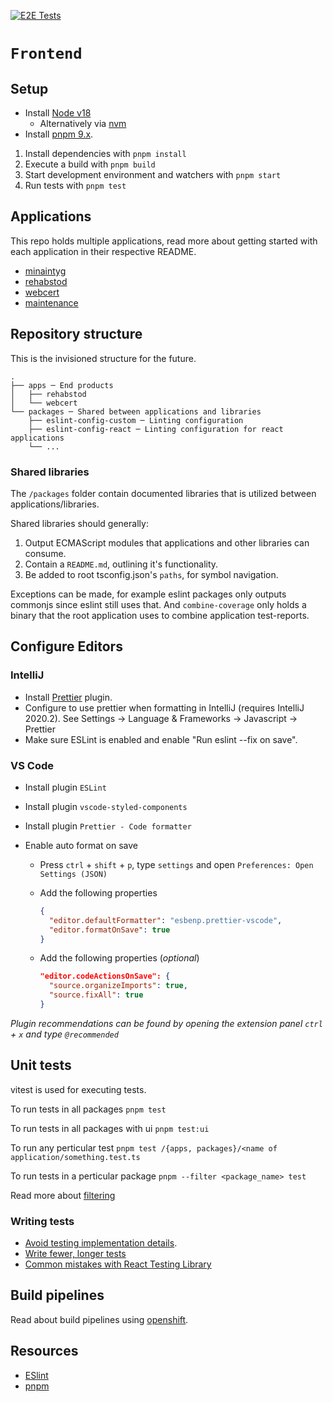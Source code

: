 [![E2E Tests](https://github.com/sklintyg/frontend/actions/workflows/playwright.yml/badge.svg)](https://github.com/sklintyg/frontend/actions/workflows/playwright.yml)

# `Frontend`

## Setup

- Install [Node v18](https://nodejs.org/en/download/releases/)
  - Alternatively via [nvm](https://github.com/nvm-sh/nvm)
- Install [pnpm 9.x](https://pnpm.io/installation).

1. Install dependencies with `pnpm install`
2. Execute a build with `pnpm build`
3. Start development environment and watchers with `pnpm start`
4. Run tests with `pnpm test`

## Applications

This repo holds multiple applications, read more about getting started with each application in their respective README.

- [minaintyg](apps/minaintyg/README.md)
- [rehabstod](apps/rehabstod/README.md)
- [webcert](apps/webcert/README.md)
- [maintenance](apps/maintenance/README.md)

## Repository structure

This is the invisioned structure for the future.

```text
.
├── apps ─ End products
│   ├── rehabstod
│   └── webcert
└── packages ─ Shared between applications and libraries
    ├── eslint-config-custom ─ Linting configuration
    ├── eslint-config-react ─ Linting configuration for react applications
    └── ...
```

### Shared libraries

The `/packages` folder contain documented libraries that is utilized between applications/libraries.

Shared libraries should generally:

1. Output ECMAScript modules that applications and other libraries can consume.
2. Contain a `README.md`, outlining it's functionality.
3. Be added to root tsconfig.json's `paths`, for symbol navigation.

Exceptions can be made, for example eslint packages only outputs commonjs since eslint still uses that. And `combine-coverage` only holds a binary that the root application uses to combine application test-reports.

## Configure Editors

### IntelliJ

- Install [Prettier](https://plugins.jetbrains.com/plugin/10456-prettier/) plugin.
- Configure to use prettier when formatting in IntelliJ (requires IntelliJ 2020.2). See Settings -> Language & Frameworks -> Javascript -> Prettier
- Make sure ESLint is enabled and enable "Run eslint --fix on save".

### VS Code

- Install plugin `ESLint`
- Install plugin `vscode-styled-components`
- Install plugin `Prettier - Code formatter`
- Enable auto format on save

  - Press `ctrl` + `shift` + `p`, type `settings` and open `Preferences: Open Settings (JSON)`
  - Add the following properties

    ```json
    {
      "editor.defaultFormatter": "esbenp.prettier-vscode",
      "editor.formatOnSave": true
    }
    ```

  - Add the following properties (_optional_)

    ```json
    "editor.codeActionsOnSave": {
      "source.organizeImports": true,
      "source.fixAll": true
    }
    ```

_Plugin recommendations can be found by opening the extension panel `ctrl` + `x` and type `@recommended`_

## Unit tests

vitest is used for executing tests.

To run tests in all packages `pnpm test`

To run tests in all packages with ui `pnpm test:ui`

To run any perticular test `pnpm test /{apps, packages}/<name of application/something.test.ts`

To run tests in a perticular package `pnpm --filter <package_name> test`

Read more about [filtering](https://pnpm.io/filtering)

### Writing tests

- [Avoid testing implementation details](https://kentcdodds.com/blog/testing-implementation-details).
- [Write fewer, longer tests](https://kentcdodds.com/blog/write-fewer-longer-tests)
- [Common mistakes with React Testing Library](https://kentcdodds.com/blog/common-mistakes-with-react-testing-library)

## Build pipelines

Read about build pipelines using [openshift](./openshift/README.md).

## Resources

- [ESlint](https://eslint.org/)
- [pnpm](https://pnpm.io/)

